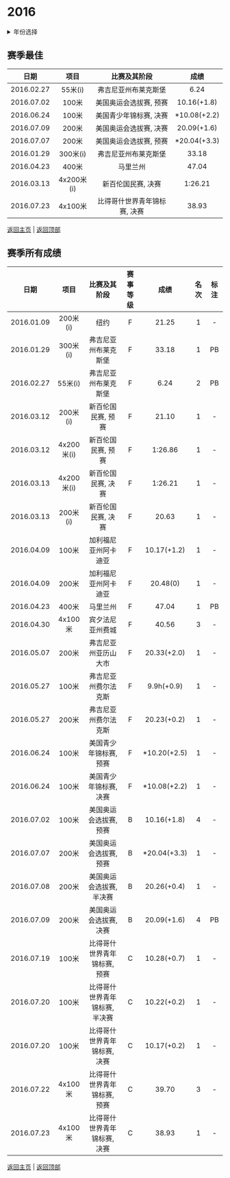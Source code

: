 # 2016

<details>
<summary>年份选择</summary>

- [2024](./2024.md)

- [2023](./2023.md)

- [2022](./2022.md)

- [2021](./2021.md)

- [2020](./2020.md)

- [2019](./2019.md)

- [2018](./2018.md)

- [2017](./2017.md)

- [2016](./2016.md)

- [2015](./2015.md)

- [2014](./2014.md)

- [2013](./2013.md)

- [2012](./2012.md)

</details>

## 赛季最佳

|    日期    |    项目    |         比赛及其阶段         |     成绩     |
| :--------: | :--------: | :--------------------------: | :----------: |
| 2016.02.27 |  55米(i)   |     弗吉尼亚州布莱克斯堡     |     6.24     |
| 2016.07.02 |   100米    |    美国奥运会选拔赛, 预赛    | 10.16(+1.8)  |
| 2016.06.24 |   100米    |    美国青少年锦标赛, 决赛    | *10.08(+2.2) |
| 2016.07.09 |   200米    |    美国奥运会选拔赛, 决赛    | 20.09(+1.6)  |
| 2016.07.07 |   200米    |    美国奥运会选拔赛, 预赛    | *20.04(+3.3) |
| 2016.01.29 |  300米(i)  |     弗吉尼亚州布莱克斯堡     |    33.18     |
| 2016.04.23 |   400米    |           马里兰州           |    47.04     |
| 2016.03.13 | 4x200米(i) |      新百伦国民赛, 决赛      |   1:26.21    |
| 2016.07.23 |  4x100米   | 比得哥什世界青年锦标赛, 决赛 |    38.93     |

[返回主页](../Profile.md) | [返回顶部](#2016)

## 赛季所有成绩

|    日期    |    项目    |          比赛及其阶段          | 赛事等级 |     成绩     | 名次 | 标注 |
| :--------: | :--------: | :----------------------------: | :------: | :----------: | :--: | :--: |
| 2016.01.09 |  200米(i)  |              纽约              |    F     |    21.25     |  1   |  -   |
| 2016.01.29 |  300米(i)  |      弗吉尼亚州布莱克斯堡      |    F     |    33.18     |  1   |  PB  |
| 2016.02.27 |  55米(i)   |      弗吉尼亚州布莱克斯堡      |    F     |     6.24     |  2   |  PB  |
| 2016.03.12 |  200米(i)  |       新百伦国民赛, 预赛       |    F     |    21.10     |  1   |  -   |
| 2016.03.12 | 4x200米(i) |       新百伦国民赛, 预赛       |    F     |   1:26.86    |  1   |  -   |
| 2016.03.13 | 4x200米(i) |       新百伦国民赛, 决赛       |    F     |   1:26.21    |  1   |  -   |
| 2016.03.13 |  200米(i)  |       新百伦国民赛, 决赛       |    F     |    20.63     |  1   |  -   |
| 2016.04.09 |   100米    |      加利福尼亚州阿卡迪亚      |    F     | 10.17(+1.2)  |  1   |  -   |
| 2016.04.09 |   200米    |      加利福尼亚州阿卡迪亚      |    F     |   20.48(0)   |  1   |  -   |
| 2016.04.23 |   400米    |            马里兰州            |    F     |    47.04     |  1   |  PB  |
| 2016.04.30 |  4x100米   |        宾夕法尼亚州费城        |    F     |    40.56     |  3   |  -   |
| 2016.05.07 |   200米    |      弗吉尼亚州亚历山大市      |    F     | 20.33(+2.0)  |  1   |  -   |
| 2016.05.27 |   100米    |      弗吉尼亚州费尔法克斯      |    F     |  9.9h(+0.9)  |  1   |  -   |
| 2016.05.27 |   200米    |      弗吉尼亚州费尔法克斯      |    F     | 20.23(+0.2)  |  1   |  -   |
| 2016.06.24 |   100米    |     美国青少年锦标赛, 预赛     |    F     | *10.20(+2.5) |  1   |  -   |
| 2016.06.24 |   100米    |     美国青少年锦标赛, 决赛     |    F     | *10.08(+2.2) |  1   |  -   |
| 2016.07.02 |   100米    |     美国奥运会选拔赛, 预赛     |    B     | 10.16(+1.8)  |  4   |  -   |
| 2016.07.07 |   200米    |     美国奥运会选拔赛, 预赛     |    B     | *20.04(+3.3) |  1   |  -   |
| 2016.07.08 |   200米    |    美国奥运会选拔赛, 半决赛    |    B     | 20.26(+0.4)  |  1   |  -   |
| 2016.07.09 |   200米    |     美国奥运会选拔赛, 决赛     |    B     | 20.09(+1.6)  |  4   |  PB  |
| 2016.07.19 |   100米    |  比得哥什世界青年锦标赛, 预赛  |    C     | 10.28(+0.7)  |  1   |  -   |
| 2016.07.20 |   100米    | 比得哥什世界青年锦标赛, 半决赛 |    C     | 10.22(+0.2)  |  1   |  -   |
| 2016.07.20 |   100米    |  比得哥什世界青年锦标赛, 决赛  |    C     | 10.17(+0.2)  |  1   |  -   |
| 2016.07.22 |  4x100米   |  比得哥什世界青年锦标赛, 预赛  |    C     |    39.70     |  3   |  -   |
| 2016.07.23 |  4x100米   |  比得哥什世界青年锦标赛, 决赛  |    C     |    38.93     |  1   |  -   |

[返回主页](../Profile.md) | [返回顶部](#2016)